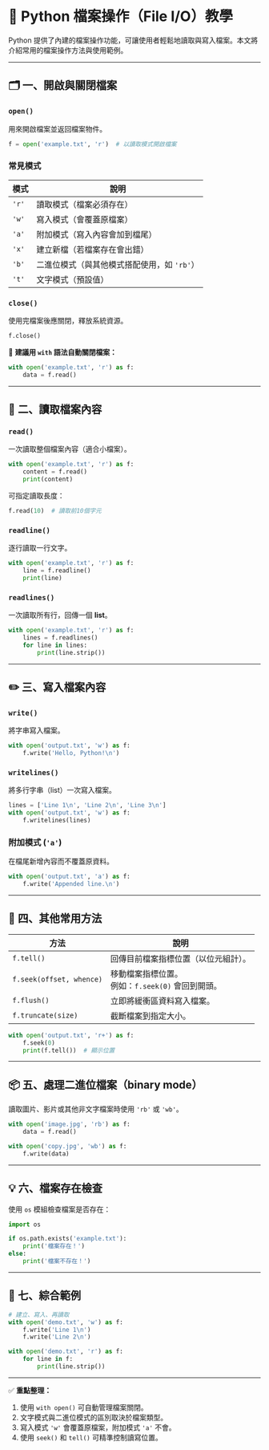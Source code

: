 # 📘 Python 檔案操作（File I/O）教學

Python 提供了內建的檔案操作功能，可讓使用者輕鬆地讀取與寫入檔案。本文將介紹常用的檔案操作方法與使用範例。

---

## 🗂️ 一、開啟與關閉檔案

### `open()`

用來開啟檔案並返回檔案物件。

```python
f = open('example.txt', 'r')  # 以讀取模式開啟檔案
```

### 常見模式

| 模式    | 說明                        |
| ----- | ------------------------- |
| `'r'` | 讀取模式（檔案必須存在）              |
| `'w'` | 寫入模式（會覆蓋原檔案）              |
| `'a'` | 附加模式（寫入內容會加到檔尾）           |
| `'x'` | 建立新檔（若檔案存在會出錯）            |
| `'b'` | 二進位模式（與其他模式搭配使用，如 `'rb'`） |
| `'t'` | 文字模式（預設值）                 |

### `close()`

使用完檔案後應關閉，釋放系統資源。

```python
f.close()
```

📌 **建議用 `with` 語法自動關閉檔案：**

```python
with open('example.txt', 'r') as f:
    data = f.read()
```

---

## 📖 二、讀取檔案內容

### `read()`

一次讀取整個檔案內容（適合小檔案）。

```python
with open('example.txt', 'r') as f:
    content = f.read()
    print(content)
```

可指定讀取長度：

```python
f.read(10)  # 讀取前10個字元
```

### `readline()`

逐行讀取一行文字。

```python
with open('example.txt', 'r') as f:
    line = f.readline()
    print(line)
```

### `readlines()`

一次讀取所有行，回傳一個 **list**。

```python
with open('example.txt', 'r') as f:
    lines = f.readlines()
    for line in lines:
        print(line.strip())
```

---

## ✏️ 三、寫入檔案內容

### `write()`

將字串寫入檔案。

```python
with open('output.txt', 'w') as f:
    f.write('Hello, Python!\n')
```

### `writelines()`

將多行字串（list）一次寫入檔案。

```python
lines = ['Line 1\n', 'Line 2\n', 'Line 3\n']
with open('output.txt', 'w') as f:
    f.writelines(lines)
```

### 附加模式 (`'a'`)

在檔尾新增內容而不覆蓋原資料。

```python
with open('output.txt', 'a') as f:
    f.write('Appended line.\n')
```

---

## 🔄 四、其他常用方法

| 方法                       | 說明                                 |
| ------------------------ | ---------------------------------- |
| `f.tell()`               | 回傳目前檔案指標位置（以位元組計）。                 |
| `f.seek(offset, whence)` | 移動檔案指標位置。<br>例如：`f.seek(0)` 會回到開頭。 |
| `f.flush()`              | 立即將緩衝區資料寫入檔案。                      |
| `f.truncate(size)`       | 截斷檔案到指定大小。                         |

```python
with open('output.txt', 'r+') as f:
    f.seek(0)
    print(f.tell())  # 顯示位置
```

---

## 📦 五、處理二進位檔案（binary mode）

讀取圖片、影片或其他非文字檔案時使用 `'rb'` 或 `'wb'`。

```python
with open('image.jpg', 'rb') as f:
    data = f.read()

with open('copy.jpg', 'wb') as f:
    f.write(data)
```

---

## 💡 六、檔案存在檢查

使用 `os` 模組檢查檔案是否存在：

```python
import os

if os.path.exists('example.txt'):
    print('檔案存在！')
else:
    print('檔案不存在！')
```

---

## 🧭 七、綜合範例

```python
# 建立、寫入、再讀取
with open('demo.txt', 'w') as f:
    f.write('Line 1\n')
    f.write('Line 2\n')

with open('demo.txt', 'r') as f:
    for line in f:
        print(line.strip())
```

---

✅ **重點整理：**

1. 使用 `with open()` 可自動管理檔案關閉。
2. 文字模式與二進位模式的區別取決於檔案類型。
3. 寫入模式 `'w'` 會覆蓋原檔案，附加模式 `'a'` 不會。
4. 使用 `seek()` 和 `tell()` 可精準控制讀寫位置。
